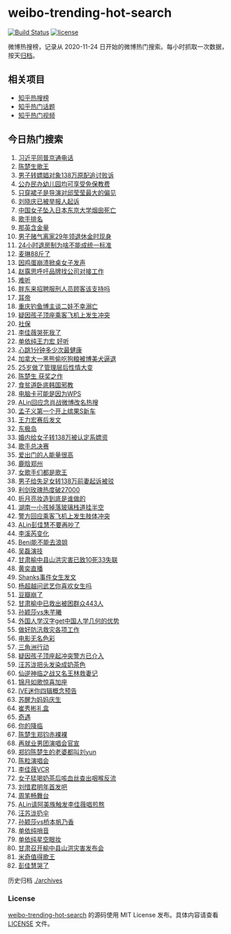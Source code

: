 # weibo-trending-hot-search

[![Build Status](https://github.com/justjavac/weibo-trending-hot-search/workflows/ci/badge.svg?branch=master)](https://github.com/justjavac/weibo-trending-hot-search/actions)
[![license](https://img.shields.io/github/license/justjavac/weibo-trending-hot-search)](https://github.com/justjavac/weibo-trending-hot-search/blob/master/LICENSE)

微博热搜榜，记录从 2020-11-24 日开始的微博热门搜索。每小时抓取一次数据，按天[归档](./archives)。

## 相关项目

- [知乎热搜榜](https://github.com/justjavac/zhihu-trending-top-search)
- [知乎热门话题](https://github.com/justjavac/zhihu-trending-hot-questions)
- [知乎热门视频](https://github.com/justjavac/zhihu-trending-hot-video)

## 今日热门搜索

<!-- BEGIN -->
<!-- 最后更新时间 Sat Aug 09 2025 07:09:13 GMT+0800 (China Standard Time) -->

1. [习近平同普京通电话](https://s.weibo.com//weibo?q=%23%E4%B9%A0%E8%BF%91%E5%B9%B3%E5%90%8C%E6%99%AE%E4%BA%AC%E9%80%9A%E7%94%B5%E8%AF%9D%23&Refer=new_time)
1. [陈楚生歌王](https://s.weibo.com//weibo?q=%E9%99%88%E6%A5%9A%E7%94%9F%E6%AD%8C%E7%8E%8B&t=31&band_rank=2&Refer=top)
1. [男子转嫖娼对象138万原配追讨败诉](https://s.weibo.com//weibo?q=%23%E7%94%B7%E5%AD%90%E8%BD%AC%E5%AB%96%E5%A8%BC%E5%AF%B9%E8%B1%A1138%E4%B8%87%E5%8E%9F%E9%85%8D%E8%BF%BD%E8%AE%A8%E8%B4%A5%E8%AF%89%23&t=31&band_rank=4&Refer=top)
1. [公办民办幼儿园均可享受免保教费](https://s.weibo.com//weibo?q=%23%E5%85%AC%E5%8A%9E%E6%B0%91%E5%8A%9E%E5%B9%BC%E5%84%BF%E5%9B%AD%E5%9D%87%E5%8F%AF%E4%BA%AB%E5%8F%97%E5%85%8D%E4%BF%9D%E6%95%99%E8%B4%B9%23&t=31&band_rank=3&Refer=top)
1. [只穿裙子是导演对邱莹莹最大的偏见](https://s.weibo.com//weibo?q=%E5%8F%AA%E7%A9%BF%E8%A3%99%E5%AD%90%E6%98%AF%E5%AF%BC%E6%BC%94%E5%AF%B9%E9%82%B1%E8%8E%B9%E8%8E%B9%E6%9C%80%E5%A4%A7%E7%9A%84%E5%81%8F%E8%A7%81&t=31&band_rank=41&Refer=top)
1. [刘晓庆已被举报人起诉](https://s.weibo.com//weibo?q=%23%E5%88%98%E6%99%93%E5%BA%86%E5%B7%B2%E8%A2%AB%E4%B8%BE%E6%8A%A5%E4%BA%BA%E8%B5%B7%E8%AF%89%23&t=31&band_rank=39&Refer=top)
1. [中国女子坠入日本东京大学烟囱死亡](https://s.weibo.com//weibo?q=%23%E4%B8%AD%E5%9B%BD%E5%A5%B3%E5%AD%90%E5%9D%A0%E5%85%A5%E6%97%A5%E6%9C%AC%E4%B8%9C%E4%BA%AC%E5%A4%A7%E5%AD%A6%E7%83%9F%E5%9B%B1%E6%AD%BB%E4%BA%A1%23&t=31&band_rank=19&Refer=top)
1. [歌手排名](https://s.weibo.com//weibo?q=%E6%AD%8C%E6%89%8B%E6%8E%92%E5%90%8D&t=31&band_rank=1&Refer=top)
1. [那英含金量](https://s.weibo.com//weibo?q=%E9%82%A3%E8%8B%B1%E5%90%AB%E9%87%91%E9%87%8F&t=31&band_rank=13&Refer=top)
1. [男子赌气离家29年领退休金时现身](https://s.weibo.com//weibo?q=%23%E7%94%B7%E5%AD%90%E8%B5%8C%E6%B0%94%E7%A6%BB%E5%AE%B629%E5%B9%B4%E9%A2%86%E9%80%80%E4%BC%91%E9%87%91%E6%97%B6%E7%8E%B0%E8%BA%AB%23&t=31&band_rank=48&Refer=top)
1. [24小时退房制为啥不能成统一标准](https://s.weibo.com//weibo?q=%2324%E5%B0%8F%E6%97%B6%E9%80%80%E6%88%BF%E5%88%B6%E4%B8%BA%E5%95%A5%E4%B8%8D%E8%83%BD%E6%88%90%E7%BB%9F%E4%B8%80%E6%A0%87%E5%87%86%23&t=31&band_rank=20&Refer=top)
1. [麦琳88斤了](https://s.weibo.com//weibo?q=%23%E9%BA%A6%E7%90%B388%E6%96%A4%E4%BA%86%23&t=31&band_rank=11&Refer=top)
1. [因鸡蛋崩溃掀桌女子发声](https://s.weibo.com//weibo?q=%23%E5%9B%A0%E9%B8%A1%E8%9B%8B%E5%B4%A9%E6%BA%83%E6%8E%80%E6%A1%8C%E5%A5%B3%E5%AD%90%E5%8F%91%E5%A3%B0%23&t=31&band_rank=17&Refer=top)
1. [赵露思呼吁品牌找公司对接工作](https://s.weibo.com//weibo?q=%23%E8%B5%B5%E9%9C%B2%E6%80%9D%E5%91%BC%E5%90%81%E5%93%81%E7%89%8C%E6%89%BE%E5%85%AC%E5%8F%B8%E5%AF%B9%E6%8E%A5%E5%B7%A5%E4%BD%9C%23&t=31&band_rank=21&Refer=top)
1. [难听](https://s.weibo.com//weibo?q=%E9%9A%BE%E5%90%AC&t=31&band_rank=12&Refer=top)
1. [胖东来招聘服刑人员顾客该支持吗](https://s.weibo.com//weibo?q=%23%E8%83%96%E4%B8%9C%E6%9D%A5%E6%8B%9B%E8%81%98%E6%9C%8D%E5%88%91%E4%BA%BA%E5%91%98%E9%A1%BE%E5%AE%A2%E8%AF%A5%E6%94%AF%E6%8C%81%E5%90%97%23&t=31&band_rank=18&Refer=top)
1. [耳帝](https://s.weibo.com//weibo?q=%E8%80%B3%E5%B8%9D&t=31&band_rank=21&Refer=top)
1. [重庆钓鱼博主谈二娃不幸溺亡](https://s.weibo.com//weibo?q=%23%E9%87%8D%E5%BA%86%E9%92%93%E9%B1%BC%E5%8D%9A%E4%B8%BB%E8%B0%88%E4%BA%8C%E5%A8%83%E4%B8%8D%E5%B9%B8%E6%BA%BA%E4%BA%A1%23&t=31&band_rank=25&Refer=top)
1. [疑因孩子顶座乘客飞机上发生冲突](https://s.weibo.com//weibo?q=%23%E7%96%91%E5%9B%A0%E5%AD%A9%E5%AD%90%E9%A1%B6%E5%BA%A7%E4%B9%98%E5%AE%A2%E9%A3%9E%E6%9C%BA%E4%B8%8A%E5%8F%91%E7%94%9F%E5%86%B2%E7%AA%81%23&t=31&band_rank=9&Refer=top)
1. [社保](https://s.weibo.com//weibo?q=%E7%A4%BE%E4%BF%9D&t=31&band_rank=6&Refer=top)
1. [李佳薇哭死我了](https://s.weibo.com//weibo?q=%E6%9D%8E%E4%BD%B3%E8%96%87%E5%93%AD%E6%AD%BB%E6%88%91%E4%BA%86&t=31&band_rank=16&Refer=top)
1. [单依纯王力宏 好听](https://s.weibo.com//weibo?q=%E5%8D%95%E4%BE%9D%E7%BA%AF%E7%8E%8B%E5%8A%9B%E5%AE%8F%20%E5%A5%BD%E5%90%AC&t=31&band_rank=8&Refer=top)
1. [心跳1分钟多少次最健康](https://s.weibo.com//weibo?q=%23%E5%BF%83%E8%B7%B31%E5%88%86%E9%92%9F%E5%A4%9A%E5%B0%91%E6%AC%A1%E6%9C%80%E5%81%A5%E5%BA%B7%23&t=31&band_rank=38&Refer=top)
1. [加拿大一黑熊偷吃狗粮被博美犬逼退](https://s.weibo.com//weibo?q=%23%E5%8A%A0%E6%8B%BF%E5%A4%A7%E4%B8%80%E9%BB%91%E7%86%8A%E5%81%B7%E5%90%83%E7%8B%97%E7%B2%AE%E8%A2%AB%E5%8D%9A%E7%BE%8E%E7%8A%AC%E9%80%BC%E9%80%80%23&t=31&band_rank=37&Refer=top)
1. [25岁做了管理层后性情大变](https://s.weibo.com//weibo?q=25%E5%B2%81%E5%81%9A%E4%BA%86%E7%AE%A1%E7%90%86%E5%B1%82%E5%90%8E%E6%80%A7%E6%83%85%E5%A4%A7%E5%8F%98&t=31&band_rank=39&Refer=top)
1. [陈楚生 获奖之作](https://s.weibo.com//weibo?q=%E9%99%88%E6%A5%9A%E7%94%9F%20%E8%8E%B7%E5%A5%96%E4%B9%8B%E4%BD%9C&t=31&band_rank=14&Refer=top)
1. [食贫道卧底韩国邪教](https://s.weibo.com//weibo?q=%E9%A3%9F%E8%B4%AB%E9%81%93%E5%8D%A7%E5%BA%95%E9%9F%A9%E5%9B%BD%E9%82%AA%E6%95%99&t=31&band_rank=5&Refer=top)
1. [电脑卡可能是因为WPS](https://s.weibo.com//weibo?q=%E7%94%B5%E8%84%91%E5%8D%A1%E5%8F%AF%E8%83%BD%E6%98%AF%E5%9B%A0%E4%B8%BAWPS&t=31&band_rank=42&Refer=top)
1. [ALin回应念肖战微博改名热搜](https://s.weibo.com//weibo?q=%23ALin%E5%9B%9E%E5%BA%94%E5%BF%B5%E8%82%96%E6%88%98%E5%BE%AE%E5%8D%9A%E6%94%B9%E5%90%8D%E7%83%AD%E6%90%9C%23&t=31&band_rank=33&Refer=top)
1. [孟子义第一个开上缤果S新车](https://s.weibo.com//weibo?q=%23%E5%AD%9F%E5%AD%90%E4%B9%89%E7%AC%AC%E4%B8%80%E4%B8%AA%E5%BC%80%E4%B8%8A%E7%BC%A4%E6%9E%9CS%E6%96%B0%E8%BD%A6%23&t=31&band_rank=44&Refer=top)
1. [王力宏赛后发文](https://s.weibo.com//weibo?q=%23%E7%8E%8B%E5%8A%9B%E5%AE%8F%E8%B5%9B%E5%90%8E%E5%8F%91%E6%96%87%23&t=31&band_rank=23&Refer=top)
1. [东极岛](https://s.weibo.com//weibo?q=%E4%B8%9C%E6%9E%81%E5%B2%9B&t=31&band_rank=35&Refer=top)
1. [婚内给女子转138万被认定系嫖资](https://s.weibo.com//weibo?q=%23%E5%A9%9A%E5%86%85%E7%BB%99%E5%A5%B3%E5%AD%90%E8%BD%AC138%E4%B8%87%E8%A2%AB%E8%AE%A4%E5%AE%9A%E7%B3%BB%E5%AB%96%E8%B5%84%23&t=31&band_rank=30&Refer=top)
1. [歌手总决赛](https://s.weibo.com//weibo?q=%23%E6%AD%8C%E6%89%8B%E6%80%BB%E5%86%B3%E8%B5%9B%23&t=31&band_rank=22&Refer=top)
1. [爱出门的人能量很高](https://s.weibo.com//weibo?q=%23%E7%88%B1%E5%87%BA%E9%97%A8%E7%9A%84%E4%BA%BA%E8%83%BD%E9%87%8F%E5%BE%88%E9%AB%98%23&t=31&band_rank=20&Refer=top)
1. [鹿晗郑州](https://s.weibo.com//weibo?q=%E9%B9%BF%E6%99%97%E9%83%91%E5%B7%9E&t=31&band_rank=37&Refer=top)
1. [女歌手们都是歌王](https://s.weibo.com//weibo?q=%E5%A5%B3%E6%AD%8C%E6%89%8B%E4%BB%AC%E9%83%BD%E6%98%AF%E6%AD%8C%E7%8E%8B&t=31&band_rank=7&Refer=top)
1. [男子给失足女转138万前妻起诉被驳](https://s.weibo.com//weibo?q=%23%E7%94%B7%E5%AD%90%E7%BB%99%E5%A4%B1%E8%B6%B3%E5%A5%B3%E8%BD%AC138%E4%B8%87%E5%89%8D%E5%A6%BB%E8%B5%B7%E8%AF%89%E8%A2%AB%E9%A9%B3%23&t=31&band_rank=10&Refer=top)
1. [利剑玫瑰热度破27000](https://s.weibo.com//weibo?q=%23%E5%88%A9%E5%89%91%E7%8E%AB%E7%91%B0%E7%83%AD%E5%BA%A6%E7%A0%B427000%23&t=31&band_rank=27&Refer=top)
1. [折月亮妆造到底是谁做的](https://s.weibo.com//weibo?q=%23%E6%8A%98%E6%9C%88%E4%BA%AE%E5%A6%86%E9%80%A0%E5%88%B0%E5%BA%95%E6%98%AF%E8%B0%81%E5%81%9A%E7%9A%84%23&t=31&band_rank=24&Refer=top)
1. [湖南一小孩掉落玻璃栈道挂半空](https://s.weibo.com//weibo?q=%23%E6%B9%96%E5%8D%97%E4%B8%80%E5%B0%8F%E5%AD%A9%E6%8E%89%E8%90%BD%E7%8E%BB%E7%92%83%E6%A0%88%E9%81%93%E6%8C%82%E5%8D%8A%E7%A9%BA%23&t=31&band_rank=38&Refer=top)
1. [警方回应乘客飞机上发生肢体冲突](https://s.weibo.com//weibo?q=%23%E8%AD%A6%E6%96%B9%E5%9B%9E%E5%BA%94%E4%B9%98%E5%AE%A2%E9%A3%9E%E6%9C%BA%E4%B8%8A%E5%8F%91%E7%94%9F%E8%82%A2%E4%BD%93%E5%86%B2%E7%AA%81%23&t=31&band_rank=10&Refer=top)
1. [ALin彭佳慧不要再吵了](https://s.weibo.com//weibo?q=ALin%E5%BD%AD%E4%BD%B3%E6%85%A7%E4%B8%8D%E8%A6%81%E5%86%8D%E5%90%B5%E4%BA%86&t=31&band_rank=34&Refer=top)
1. [李溪芮变化](https://s.weibo.com//weibo?q=%E6%9D%8E%E6%BA%AA%E8%8A%AE%E5%8F%98%E5%8C%96&t=31&band_rank=26&Refer=top)
1. [Beni能不能去浪姐](https://s.weibo.com//weibo?q=%23Beni%E8%83%BD%E4%B8%8D%E8%83%BD%E5%8E%BB%E6%B5%AA%E5%A7%90%23&t=31&band_rank=32&Refer=top)
1. [吴磊演技](https://s.weibo.com//weibo?q=%E5%90%B4%E7%A3%8A%E6%BC%94%E6%8A%80&t=31&band_rank=31&Refer=top)
1. [甘肃榆中县山洪灾害已致10死33失联](https://s.weibo.com//weibo?q=%23%E7%94%98%E8%82%83%E6%A6%86%E4%B8%AD%E5%8E%BF%E5%B1%B1%E6%B4%AA%E7%81%BE%E5%AE%B3%E5%B7%B2%E8%87%B410%E6%AD%BB33%E5%A4%B1%E8%81%94%23&t=31&band_rank=15&Refer=top)
1. [黄奕直播](https://s.weibo.com//weibo?q=%E9%BB%84%E5%A5%95%E7%9B%B4%E6%92%AD&t=31&band_rank=45&Refer=top)
1. [Shanks事件女生发文](https://s.weibo.com//weibo?q=%23Shanks%E4%BA%8B%E4%BB%B6%E5%A5%B3%E7%94%9F%E5%8F%91%E6%96%87%23&t=31&band_rank=40&Refer=top)
1. [杨超越问武艺你喜欢女生吗](https://s.weibo.com//weibo?q=%E6%9D%A8%E8%B6%85%E8%B6%8A%E9%97%AE%E6%AD%A6%E8%89%BA%E4%BD%A0%E5%96%9C%E6%AC%A2%E5%A5%B3%E7%94%9F%E5%90%97&t=31&band_rank=50&Refer=top)
1. [豆瓣崩了](https://s.weibo.com//weibo?q=%E8%B1%86%E7%93%A3%E5%B4%A9%E4%BA%86&t=31&band_rank=50&Refer=top)
1. [甘肃榆中已救出被困群众443人](https://s.weibo.com//weibo?q=%23%E7%94%98%E8%82%83%E6%A6%86%E4%B8%AD%E5%B7%B2%E6%95%91%E5%87%BA%E8%A2%AB%E5%9B%B0%E7%BE%A4%E4%BC%97443%E4%BA%BA%23&t=31&band_rank=29&Refer=top)
1. [孙颖莎vs朱芊曦](https://s.weibo.com//weibo?q=%E5%AD%99%E9%A2%96%E8%8E%8Evs%E6%9C%B1%E8%8A%8A%E6%9B%A6&t=31&band_rank=49&Refer=top)
1. [外国人学汉字get中国人学几何的优势](https://s.weibo.com//weibo?q=%23%E5%A4%96%E5%9B%BD%E4%BA%BA%E5%AD%A6%E6%B1%89%E5%AD%97get%E4%B8%AD%E5%9B%BD%E4%BA%BA%E5%AD%A6%E5%87%A0%E4%BD%95%E7%9A%84%E4%BC%98%E5%8A%BF%23&t=31&band_rank=35&Refer=top)
1. [做好防汛救灾各项工作](https://s.weibo.com//weibo?q=%23%E5%81%9A%E5%A5%BD%E9%98%B2%E6%B1%9B%E6%95%91%E7%81%BE%E5%90%84%E9%A1%B9%E5%B7%A5%E4%BD%9C%23&Refer=new_time)
1. [电影无名色彩](https://s.weibo.com//weibo?q=%E7%94%B5%E5%BD%B1%E6%97%A0%E5%90%8D%E8%89%B2%E5%BD%A9&t=31&band_rank=47&Refer=top)
1. [三角洲行动](https://s.weibo.com//weibo?q=%E4%B8%89%E8%A7%92%E6%B4%B2%E8%A1%8C%E5%8A%A8&t=31&band_rank=48&Refer=top)
1. [疑因孩子顶座起冲突警方已介入](https://s.weibo.com//weibo?q=%23%E7%96%91%E5%9B%A0%E5%AD%A9%E5%AD%90%E9%A1%B6%E5%BA%A7%E8%B5%B7%E5%86%B2%E7%AA%81%E8%AD%A6%E6%96%B9%E5%B7%B2%E4%BB%8B%E5%85%A5%23&t=31&band_rank=10&Refer=top)
1. [汪苏泷把头发染成奶茶色](https://s.weibo.com//weibo?q=%E6%B1%AA%E8%8B%8F%E6%B3%B7%E6%8A%8A%E5%A4%B4%E5%8F%91%E6%9F%93%E6%88%90%E5%A5%B6%E8%8C%B6%E8%89%B2&t=31&band_rank=33&Refer=top)
1. [仙逆神临之战又名王林救妻记](https://s.weibo.com//weibo?q=%E4%BB%99%E9%80%86%E7%A5%9E%E4%B8%B4%E4%B9%8B%E6%88%98%E5%8F%88%E5%90%8D%E7%8E%8B%E6%9E%97%E6%95%91%E5%A6%BB%E8%AE%B0&t=31&band_rank=50&Refer=top)
1. [锦月如歌惊喜加座](https://s.weibo.com//weibo?q=%23%E9%94%A6%E6%9C%88%E5%A6%82%E6%AD%8C%E6%83%8A%E5%96%9C%E5%8A%A0%E5%BA%A7%23&t=31&band_rank=31&Refer=top)
1. [IVE迷你四辑概念预告](https://s.weibo.com//weibo?q=%23IVE%E8%BF%B7%E4%BD%A0%E5%9B%9B%E8%BE%91%E6%A6%82%E5%BF%B5%E9%A2%84%E5%91%8A%23&t=31&band_rank=38&Refer=top)
1. [苏醒为妈妈庆生](https://s.weibo.com//weibo?q=%23%E8%8B%8F%E9%86%92%E4%B8%BA%E5%A6%88%E5%A6%88%E5%BA%86%E7%94%9F%23&t=31&band_rank=41&Refer=top)
1. [崔秀彬礼盒](https://s.weibo.com//weibo?q=%E5%B4%94%E7%A7%80%E5%BD%AC%E7%A4%BC%E7%9B%92&t=31&band_rank=38&Refer=top)
1. [奇遇](https://s.weibo.com//weibo?q=%E5%A5%87%E9%81%87&t=31&band_rank=49&Refer=top)
1. [你的降临](https://s.weibo.com//weibo?q=%E4%BD%A0%E7%9A%84%E9%99%8D%E4%B8%B4&t=31&band_rank=47&Refer=top)
1. [陈楚生郑钧赤裸裸](https://s.weibo.com//weibo?q=%23%E9%99%88%E6%A5%9A%E7%94%9F%E9%83%91%E9%92%A7%E8%B5%A4%E8%A3%B8%E8%A3%B8%23&t=31&band_rank=47&Refer=top)
1. [再就业男团演唱会官宣](https://s.weibo.com//weibo?q=%23%E5%86%8D%E5%B0%B1%E4%B8%9A%E7%94%B7%E5%9B%A2%E6%BC%94%E5%94%B1%E4%BC%9A%E5%AE%98%E5%AE%A3%23&t=31&band_rank=42&Refer=top)
1. [郑钧陈楚生的老婆都叫刘yun](https://s.weibo.com//weibo?q=%E9%83%91%E9%92%A7%E9%99%88%E6%A5%9A%E7%94%9F%E7%9A%84%E8%80%81%E5%A9%86%E9%83%BD%E5%8F%AB%E5%88%98yun&t=31&band_rank=34&Refer=top)
1. [陈粒演唱会](https://s.weibo.com//weibo?q=%E9%99%88%E7%B2%92%E6%BC%94%E5%94%B1%E4%BC%9A&t=31&band_rank=43&Refer=top)
1. [李佳薇VCR](https://s.weibo.com//weibo?q=%E6%9D%8E%E4%BD%B3%E8%96%87VCR&t=31&band_rank=30&Refer=top)
1. [女子猛喝奶茶后咳血丝查出咽喉反流](https://s.weibo.com//weibo?q=%23%E5%A5%B3%E5%AD%90%E7%8C%9B%E5%96%9D%E5%A5%B6%E8%8C%B6%E5%90%8E%E5%92%B3%E8%A1%80%E4%B8%9D%E6%9F%A5%E5%87%BA%E5%92%BD%E5%96%89%E5%8F%8D%E6%B5%81%23&t=31&band_rank=14&Refer=top)
1. [刘惜君明年首发吧](https://s.weibo.com//weibo?q=%23%E5%88%98%E6%83%9C%E5%90%9B%E6%98%8E%E5%B9%B4%E9%A6%96%E5%8F%91%E5%90%A7%23&t=31&band_rank=47&Refer=top)
1. [周笔畅舞台](https://s.weibo.com//weibo?q=%E5%91%A8%E7%AC%94%E7%95%85%E8%88%9E%E5%8F%B0&t=31&band_rank=41&Refer=top)
1. [ALin请阿美族触发李佳薇唱煎熬](https://s.weibo.com//weibo?q=ALin%E8%AF%B7%E9%98%BF%E7%BE%8E%E6%97%8F%E8%A7%A6%E5%8F%91%E6%9D%8E%E4%BD%B3%E8%96%87%E5%94%B1%E7%85%8E%E7%86%AC&t=31&band_rank=38&Refer=top)
1. [汪苏泷扔伞](https://s.weibo.com//weibo?q=%E6%B1%AA%E8%8B%8F%E6%B3%B7%E6%89%94%E4%BC%9E&t=31&band_rank=44&Refer=top)
1. [孙颖莎vs桥本帆乃香](https://s.weibo.com//weibo?q=%23%E5%AD%99%E9%A2%96%E8%8E%8Evs%E6%A1%A5%E6%9C%AC%E5%B8%86%E4%B9%83%E9%A6%99%23&t=31&band_rank=47&Refer=top)
1. [单依纯哨音](https://s.weibo.com//weibo?q=%E5%8D%95%E4%BE%9D%E7%BA%AF%E5%93%A8%E9%9F%B3&t=31&band_rank=28&Refer=top)
1. [单依纯星空眼妆](https://s.weibo.com//weibo?q=%23%E5%8D%95%E4%BE%9D%E7%BA%AF%E6%98%9F%E7%A9%BA%E7%9C%BC%E5%A6%86%23&t=31&band_rank=36&Refer=top)
1. [甘肃召开榆中县山洪灾害发布会](https://s.weibo.com//weibo?q=%23%E7%94%98%E8%82%83%E5%8F%AC%E5%BC%80%E6%A6%86%E4%B8%AD%E5%8E%BF%E5%B1%B1%E6%B4%AA%E7%81%BE%E5%AE%B3%E5%8F%91%E5%B8%83%E4%BC%9A%23&t=31&band_rank=40&Refer=top)
1. [米奇值得歌王](https://s.weibo.com//weibo?q=%E7%B1%B3%E5%A5%87%E5%80%BC%E5%BE%97%E6%AD%8C%E7%8E%8B&t=31&band_rank=43&Refer=top)
1. [彭佳慧哭了](https://s.weibo.com//weibo?q=%23%E5%BD%AD%E4%BD%B3%E6%85%A7%E5%93%AD%E4%BA%86%23&t=31&band_rank=46&Refer=top)

<!-- END -->

历史归档 [./archives](./archives)

### License

[weibo-trending-hot-search](https://github.com/justjavac/weibo-trending-hot-search) 的源码使用 MIT License
发布。具体内容请查看 [LICENSE](./LICENSE) 文件。
